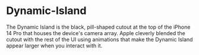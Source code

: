 # Dynamic-Island
 
The Dynamic Island is the black, pill-shaped cutout at the top of the iPhone 14 Pro that houses the device's camera array. Apple cleverly blended the cutout with the rest of the UI using animations that make the Dynamic Island appear larger when you interact with it.

